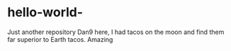 # hello-world-
Just another repository
Dan9 here, I had tacos on the moon and find them far superior to Earth tacos. 
Amazing
